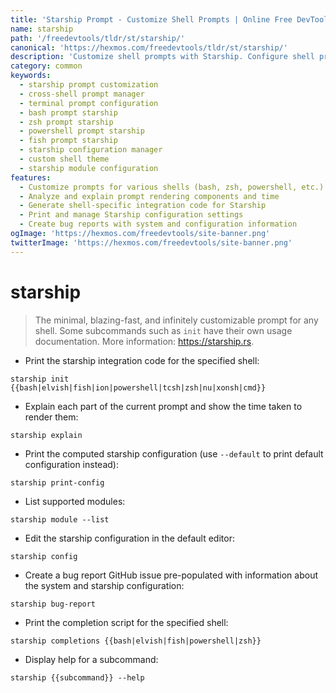 ```yaml
---
title: 'Starship Prompt - Customize Shell Prompts | Online Free DevTools by Hexmos'
name: starship
path: '/freedevtools/tldr/st/starship/'
canonical: 'https://hexmos.com/freedevtools/tldr/st/starship/'
description: 'Customize shell prompts with Starship. Configure shell prompts, integrate across multiple shells, and enhance terminal experience with this blazing-fast tool. Free online tool, no registration required.'
category: common
keywords:
  - starship prompt customization
  - cross-shell prompt manager
  - terminal prompt configuration
  - bash prompt starship
  - zsh prompt starship
  - powershell prompt starship
  - fish prompt starship
  - starship configuration manager
  - custom shell theme
  - starship module configuration
features:
  - Customize prompts for various shells (bash, zsh, powershell, etc.)
  - Analyze and explain prompt rendering components and time
  - Generate shell-specific integration code for Starship
  - Print and manage Starship configuration settings
  - Create bug reports with system and configuration information
ogImage: 'https://hexmos.com/freedevtools/site-banner.png'
twitterImage: 'https://hexmos.com/freedevtools/site-banner.png'
---
```


# starship

> The minimal, blazing-fast, and infinitely customizable prompt for any shell.
> Some subcommands such as `init` have their own usage documentation.
> More information: <https://starship.rs>.

- Print the starship integration code for the specified shell:

`starship init {{bash|elvish|fish|ion|powershell|tcsh|zsh|nu|xonsh|cmd}}`

- Explain each part of the current prompt and show the time taken to render them:

`starship explain`

- Print the computed starship configuration (use `--default` to print default configuration instead):

`starship print-config`

- List supported modules:

`starship module --list`

- Edit the starship configuration in the default editor:

`starship config`

- Create a bug report GitHub issue pre-populated with information about the system and starship configuration:

`starship bug-report`

- Print the completion script for the specified shell:

`starship completions {{bash|elvish|fish|powershell|zsh}}`

- Display help for a subcommand:

`starship {{subcommand}} --help`
